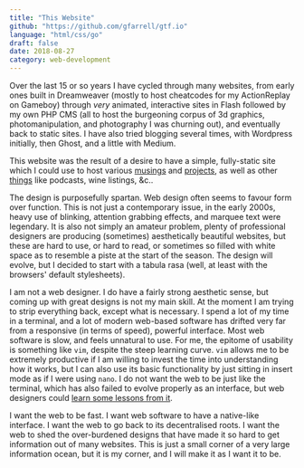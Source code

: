 ```yaml
---
title: "This Website"
github: "https://github.com/gfarrell/gtf.io"
language: "html/css/go"
draft: false
date: 2018-08-27
category: web-development
---
```


Over the last 15 or so years I have cycled through many websites, from
early ones built in Dreamweaver (mostly to host cheatcodes for my
ActionReplay on Gameboy) through _very_ animated, interactive sites in
Flash followed by my own PHP CMS (all to host the burgeoning corpus of
3d graphics, photomanipulation, and photography I was churning out),
and eventually back to static sites. I have also tried blogging several
times, with Wordpress initially, then Ghost, and a little with Medium.

This website was the result of a desire to have a simple, fully-static
site which I could use to host various [musings](/musings) and
[projects](/projects), as well as other [things](/things) like podcasts,
wine listings, &amp;c..

The design is purposefully spartan. Web design often seems to favour
form over function. This is not just a contemporary issue, in the early
2000s, heavy use of blinking, attention grabbing effects, and marquee
text were legendary. It is also not simply an amateur problem, plenty of
professional designers are producing (sometimes) aesthetically beautiful
websites, but these are hard to use, or hard to read, or sometimes so
filled with white space as to resemble a piste at the start of the
season. The design will evolve, but I decided to start with a tabula
rasa (well, at least with the browsers' default stylesheets).

I am not a web designer. I do have a fairly strong aesthetic sense,
but coming up with great designs is not my main skill. At the moment
I am trying to strip everything back, except what is necessary. I
spend a lot of my time in a terminal, and a lot of modern web-based
software has drifted very far from a responsive (in terms of speed),
powerful interface. Most web software is slow, and feels unnatural
to use. For me, the epitome of usability is something like `vim`,
despite the steep learning curve. `vim` allows me to be extremely
productive if I am willing to invest the time into understanding
how it works, but I can also use its basic functionality by just
sitting in insert mode as if I were using `nano`. I do not want
the web to be just like the terminal, which has also failed to
evolve properly as an interface, but web designers could [learn some
lessons from it](https://brandur.org/interfaces).

I want the web to be fast. I want web software to have a native-like
interface. I want the web to go back to its decentralised roots. I want
the web to shed the over-burdened designs that have made it so hard to
get information out of many websites. This is just a small corner of a
very large information ocean, but it is my corner, and I will make it as
I want it to be.

